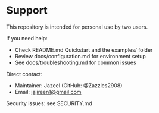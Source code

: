 # Support

This repository is intended for personal use by two users.

If you need help:
- Check README.md Quickstart and the examples/ folder
- Review docs/configuration.md for environment setup
- See docs/troubleshooting.md for common issues

Direct contact:
- Maintainer: Jazeel (GitHub: @Zazzles2908)
- Email: jajireen1@gmail.com

Security issues: see SECURITY.md

